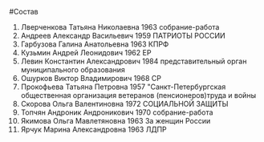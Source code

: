 #Состав
1. Лверченкова Татьяна Николаевна 1963 собрание-работа
2. Андреев Александр Васильевич 1959 ПАТРИОТЫ РОССИИ
3. Гарбузова Галина Анатольевна 1963 КПРФ
4. Кузьмин Андрей Леонидович 1962 ЕР
5. Левин Константин Александрович 1984 представительный орган муниципального образования
6. Ошурков Виктор Владимирович 1968 СР
7. Прокофьева Татьяна Петровна 1957 \"Санкт-Петербургская общественная организация ветеранов (пенсионеров)труда и войны
8. Скорова Ольга Валентиновна 1972 СОЦИАЛЬНОЙ ЗАЩИТЫ
9. Топчян Андроник Андроникович 1970 собрание-работа
10. Якимова Ольга Мавлетяновна 1963 За женщин России
11. Ярчук Марина Александровна 1963 ЛДПР

